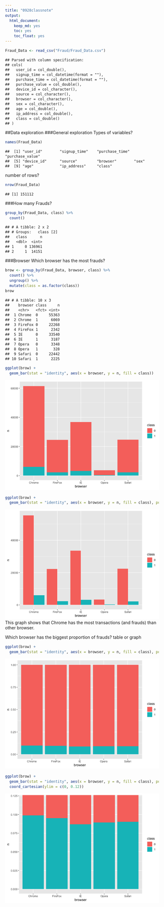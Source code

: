 ```yaml
---
title: "0928classnote"
output: 
  html_document:
    keep_md: yes
    toc: yes
    toc_float: yes
---
```





```r
Fraud_Data <- read_csv("Fraud/Fraud_Data.csv")
```

```
## Parsed with column specification:
## cols(
##   user_id = col_double(),
##   signup_time = col_datetime(format = ""),
##   purchase_time = col_datetime(format = ""),
##   purchase_value = col_double(),
##   device_id = col_character(),
##   source = col_character(),
##   browser = col_character(),
##   sex = col_character(),
##   age = col_double(),
##   ip_address = col_double(),
##   class = col_double()
## )
```

##Data exploration
###General exploration
Types of variables?

```r
names(Fraud_Data)
```

```
##  [1] "user_id"        "signup_time"    "purchase_time"  "purchase_value"
##  [5] "device_id"      "source"         "browser"        "sex"           
##  [9] "age"            "ip_address"     "class"
```
number of rows?

```r
nrow(Fraud_Data)
```

```
## [1] 151112
```
###How many Frauds?

```r
group_by(Fraud_Data, class) %>%
  count()
```

```
## # A tibble: 2 x 2
## # Groups:   class [2]
##   class      n
##   <dbl>  <int>
## 1     0 136961
## 2     1  14151
```
###Browser
Which browser has the most frauds?

```r
brow <- group_by(Fraud_Data, browser, class) %>%
  count() %>%
  ungroup() %>%
  mutate(class = as.factor(class))
brow
```

```
## # A tibble: 10 x 3
##    browser class     n
##    <chr>   <fct> <int>
##  1 Chrome  0     55363
##  2 Chrome  1      6069
##  3 FireFox 0     22268
##  4 FireFox 1      2342
##  5 IE      0     33540
##  6 IE      1      3187
##  7 Opera   0      3348
##  8 Opera   1       328
##  9 Safari  0     22442
## 10 Safari  1      2225
```

```r
ggplot(brow) +
  geom_bar(stat = "identity", aes(x = browser, y = n, fill = class))
```

![](0928Fraud_Exploration_files/figure-html/unnamed-chunk-6-1.png)<!-- -->


```r
ggplot(brow) +
  geom_bar(stat = "identity", aes(x = browser, y = n, fill = class), position = "dodge")
```

![](0928Fraud_Exploration_files/figure-html/unnamed-chunk-7-1.png)<!-- -->
This graph shows that Chrome has the most transactions (and frauds) than other browser.

Which browser has the biggest proportion of frauds?
table or graph

```r
ggplot(brow) +
  geom_bar(stat = "identity", aes(x = browser, y = n, fill = class), position = "fill") 
```

![](0928Fraud_Exploration_files/figure-html/unnamed-chunk-8-1.png)<!-- -->


```r
ggplot(brow) +
  geom_bar(stat = "identity", aes(x = browser, y = n, fill = class), position = "fill")  +
  coord_cartesian(ylim = c(0, 0.12))
```

![](0928Fraud_Exploration_files/figure-html/unnamed-chunk-9-1.png)<!-- -->

